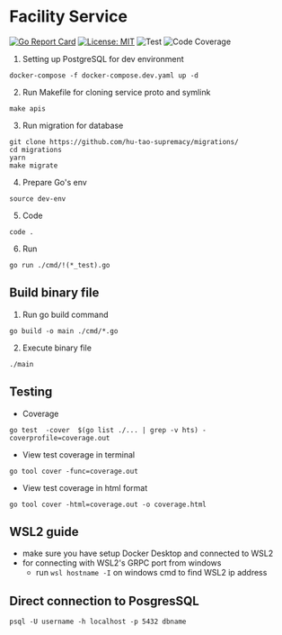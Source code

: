# Facility Service
[![Go Report Card](https://goreportcard.com/badge/github.com/hu-tao-supremacy/facility)](https://goreportcard.com/report/github.com/hu-tao-supremacy/facility)
[![License: MIT](https://img.shields.io/badge/License-MIT-yellow.svg)](https://opensource.org/licenses/MIT)
![Test](https://github.com/hu-tao-supremacy/facility/actions/workflows/test.yml/badge.svg?branch=dev)
![Code Coverage](https://img.shields.io/endpoint?url=https://gist.githubusercontent.com/new5558/4c5f04edd09de877e2792257f7c98bba/raw/badge.json)

1. Setting up PostgreSQL for dev environment
```
docker-compose -f docker-compose.dev.yaml up -d
```
2. Run Makefile for cloning service proto and symlink
```
make apis
```
3. Run migration for database
```
git clone https://github.com/hu-tao-supremacy/migrations/
cd migrations
yarn
make migrate
```
4. Prepare Go's env
```
source dev-env
```
5. Code
```
code .
```
6. Run
```
go run ./cmd/!(*_test).go
```

## Build binary file
1. Run go build command
```
go build -o main ./cmd/*.go
```
2. Execute binary file
```
./main
```

## Testing
- Coverage
```
go test  -cover  $(go list ./... | grep -v hts) -coverprofile=coverage.out
```
- View test coverage in terminal
```
go tool cover -func=coverage.out
```
- View test coverage in html format
```
go tool cover -html=coverage.out -o coverage.html
```

## WSL2 guide
- make sure you have setup Docker Desktop and connected to WSL2
- for connecting with WSL2's GRPC port from windows
    - run `wsl hostname -I` on windows cmd to find WSL2 ip address


## Direct connection to PosgresSQL

```
psql -U username -h localhost -p 5432 dbname
```
